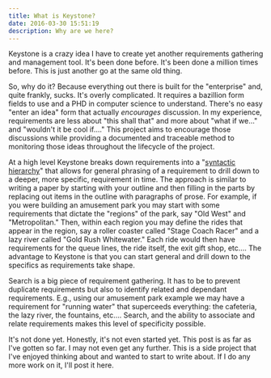 ```yaml
---
title: What is Keystone?
date: 2016-03-30 15:51:19
description: Why are we here?
---
```


Keystone is a crazy idea I have to create yet another requirements gathering and management tool. It's been done before. It's been done a million times before. This is just another go at the same old thing.

So, why do it? Because everything out there is built for the "enterprise" and, quite frankly, sucks. It's overly complicated. It requires a bazillion form fields to use and a PHD in computer science to understand. There's no easy "enter an idea" form that actually _encourages_ discussion. In my experience, requirements are less about "this shall that" and more about "what if we…" and "wouldn't it be cool if…." This project aims to encourage those discussions while providing a documented and traceable method to monitoring those ideas throughout the lifecycle of the project.

At a high level Keystone breaks down requirements into a "[syntactic hierarchy][syntactic-hierarchy]" that allows for general phrasing of a requirement to drill down to a deeper, more specific, requirement in time. The approach is similar to writing a paper by starting with your outline and then filling in the parts by replacing out items in the outline with paragraphs of prose. For example, if you were building an amusement park you may start with some requirements that dictate the "regions" of the park, say "Old West" and "Metropolitan." Then, within each region you may define the rides that appear in the region, say a roller coaster called "Stage Coach Racer" and a lazy river called "Gold Rush Whitewater." Each ride would then have requirements for the queue lines, the ride itself, the exit gift shop, etc…. The advantage to Keystone is that you can start general and drill down to the specifics as requirements take shape.

Search is a big piece of requirement gathering. It has to be to prevent duplicate requirements but also to identify related and dependant requirements. E.g., using our amusement park example we may have a requirement for "running water" that superceeds everything: the cafeteria, the lazy river, the fountains, etc…. Search, and the ability to associate and relate requirements makes this level of specificity possible.

It's not done yet. Honestly, it's not even started yet. This post is as far as I've gotten so far. I may not even get any further. This is a side project that I've enjoyed thinking about and wanted to start to write about. If I do any more work on it, I'll post it here.

[syntactic-hierarchy]: https://en.wikipedia.org/wiki/Syntactic_hierarchy
